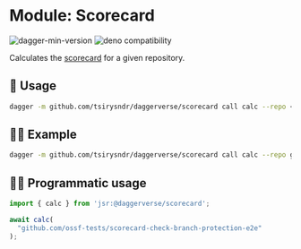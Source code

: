 # Module: Scorecard

![dagger-min-version](https://img.shields.io/badge/dagger-v0.10.0-blue?color=3D66FF)
![deno compatibility](https://shield.deno.dev/deno/^1.41)

Calculates the [scorecard](https://github.com/ossf/scorecard) for a given repository.

## 🚀 Usage

```sh
dagger -m github.com/tsirysndr/daggerverse/scorecard call calc --repo <repository>
```

## 🧑‍🔬 Example

```sh
dagger -m github.com/tsirysndr/daggerverse/scorecard call calc --repo github.com/ossf-tests/scorecard-check-branch-protection-e2e
```

## 🧑‍💻 Programmatic usage

```typescript
import { calc } from 'jsr:@daggerverse/scorecard';

await calc(
  "github.com/ossf-tests/scorecard-check-branch-protection-e2e"
);
```
